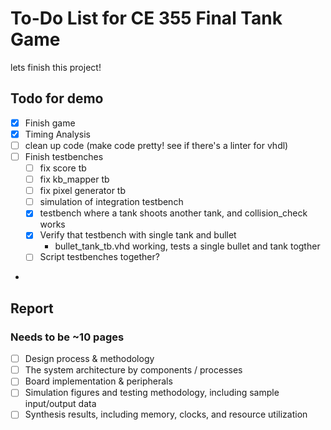 # To-Do List for CE 355 Final Tank Game
lets finish this project!

## Todo for demo
- [X] Finish game
- [X] Timing Analysis
- [ ] clean up code (make code pretty! see if there's a linter for vhdl)
- [ ] Finish testbenches
  - [ ] fix score tb
  - [ ] fix kb_mapper tb
  - [ ] fix pixel generator tb
  - [ ] simulation of integration testbench
  - [X] testbench where a tank shoots another tank, and collision_check works
  - [X] Verify that testbench with single tank and bullet
    - bullet_tank_tb.vhd working, tests a single bullet and tank togther
  - [ ] Script testbenches together?
-

## Report
### Needs to be ~10 pages
- [ ] Design process & methodology
- [ ] The system architecture by components / processes
- [ ] Board implementation & peripherals
- [ ] Simulation figures and testing methodology, including sample input/output data
- [ ] Synthesis results, including memory, clocks, and resource utilization